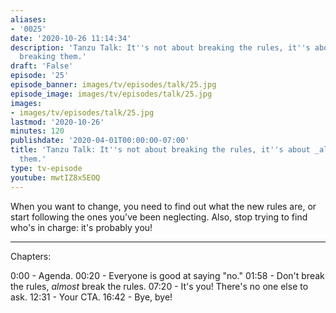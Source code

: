 ```yaml
---
aliases:
- '0025'
date: '2020-10-26 11:14:34'
description: 'Tanzu Talk: It''s not about breaking the rules, it''s about _almost_
  breaking them.'
draft: 'False'
episode: '25'
episode_banner: images/tv/episodes/talk/25.jpg
episode_image: images/tv/episodes/talk/25.jpg
images:
- images/tv/episodes/talk/25.jpg
lastmod: '2020-10-26'
minutes: 120
publishdate: '2020-04-01T00:00:00-07:00'
title: 'Tanzu Talk: It''s not about breaking the rules, it''s about _almost_ breaking
  them.'
type: tv-episode
youtube: mwtIZ8x5EOQ
---
```


When you want to change, you need to find out what the new rules are, or start following the ones you've been neglecting. Also, stop trying to find who's in charge: it's probably you!

----
Chapters:

0:00 - Agenda.
00:20 - Everyone is good at saying "no."
01:58 - Don't break the rules, *almost* break the rules.
07:20 - It's you! There's no one else to ask.
12:31 - Your CTA.
16:42 - Bye, bye!